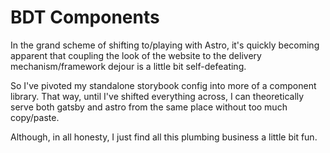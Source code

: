 # BDT Components

In the grand scheme of shifting to/playing with Astro, it's quickly becoming apparent that coupling the look of the website to the delivery mechanism/framework dejour is a little bit self-defeating.

So I've pivoted my standalone storybook config into more of a component library. That way, until I've shifted everything across, I can theoretically serve both gatsby and astro from the same place without too much copy/paste.

Although, in all honesty, I just find all this plumbing business a little bit fun.
